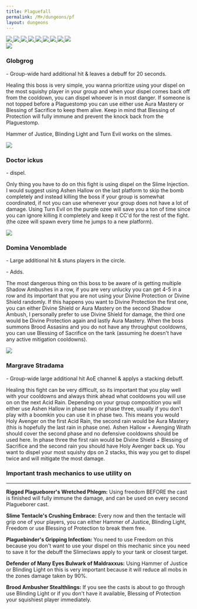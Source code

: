 ```yaml
---
title: Plaguefall
permalink: /M+/dungeons/pf
layout: dungeons
---
```


<div class="author">

<a href="/M+/dungeons/dos">
    <img class="unselected-dungeon" src="/assets/img/dungeons/dos.jpg" />
</a>

<a href="/M+/dungeons/sd">
    <img class="unselected-dungeon" src="/assets/img/dungeons/sd.jpg" />
</a>

<a href="/M+/dungeons/mots">
    <img class="unselected-dungeon" src="/assets/img/dungeons/mots.jpg" />
</a>

<a href="/M+/dungeons/nw">
    <img class="unselected-dungeon" src="/assets/img/dungeons/nw.jpg" />
</a>

<a href="/M+/dungeons/hoa">
    <img class="unselected-dungeon" src="/assets/img/dungeons/hoa.jpg" />
</a>

<a href="/M+/dungeons/top">
    <img class="unselected-dungeon" src="/assets/img/dungeons/top.jpg" />
</a>

<a href="/M+/dungeons/pf">
    <img class="selected-dungeon" src="/assets/img/dungeons/pf.jpg" />
</a>

<a href="/M+/dungeons/soa">
    <img class="unselected-dungeon" src="/assets/img/dungeons/soa.jpg" />
</a>

<a href="/M+/dungeons/tazavesh">
    <img class="unselected-dungeon" src="/assets/img/dungeons/taz.jpg" />
</a>

</div>

<a>
    <img src="/assets/img/dungeons/globgrog.png" class="dungeon_boss"/>
</a>

### Globgrog

<a class="external" href="https://www.wowhead.com/spell=324527/plaguestomp" target="_blank" rel="noopener noreferrer" data-wowhead="spell=324527" data-wh-icon-size="small"></a> - Group-wide hard additional hit & leaves a debuff for 20 seconds.

Healing this boss is very simple, you wanna prioritize using your dispel on the most squishy player in your group and when your dispel comes back off from the cooldown, you can dispel whoever is in most danger. If someone is not topped before a Plaguestomp you can use either use Aura Mastery or Blessing of Sacrifice to keep them alive. Keep in mind that Blessing of Protection will fully immune and prevent the knock back from the Plaguestomp.

Hammer of Justice, Blinding Light and Turn Evil works on the slimes.

<a>
    <img src="/assets/img/dungeons/doctor.png" class="dungeon_boss"/>
</a>

### Doctor ickus

<a class="external" href="https://www.wowhead.com/spell=329110/slime-injection" target="_blank" rel="noopener noreferrer" data-wowhead="spell=329110" data-wh-icon-size="small"></a> - dispel.

Only thing you have to do on this fight is using dispel on the Slime Injection. I would suggest using Ashen Hallow on the last platform to skip the bomb completely and instead killing the boss if your group is somewhat coordinated, if not you can use whenever your group does not have a lot of damage. Using Turn Evil on the purple ozee will save you a ton of time since you can ignore killing it completely and keep it CC'd for the rest of the fight. (the ozee will spawn every time he jumps to a new platform).

<a>
    <img src="/assets/img/dungeons/domina.png" class="dungeon_boss"/>
</a>

### Domina Venomblade

<a class="external" href="https://www.wowhead.com/spell=325245/shadow-ambush" target="_blank" rel="noopener noreferrer" data-wowhead="spell=325245" data-wh-icon-size="small"></a> - Large additional hit & stuns players in the circle.

<a class="external" href="https://www.wowhead.com/spell=325245/shadow-ambush" target="_blank" rel="noopener noreferrer" data-wowhead="spell=325245" data-wh-icon-size="small"></a> - Adds.

The most dangerous thing on this boss to be aware of is getting multiple Shadow Ambushes in a row, if you are very unlucky you can get 4-5 in a row and its important that you are not using your Divine Protection or Divine Shield randomly. If this happens you want to Divine Protection the first one, you can either Divine Shield or Aura Mastery on the second Shadow Ambush, I personally prefer to use Divine Shield for damage, the third one would be Divine Protection again and lastly Aura Mastery. When the boss summons Brood Assasins and you do not have any throughput cooldowns, you can use Blessing of Sacrifice on the tank (assuming he doesn't have any active mitigation cooldowns).

<a>
    <img src="/assets/img/dungeons/margrave.png" class="dungeon_boss"/>
</a>

### Margrave Stradama

<a class="external" href="https://www.wowhead.com/spell=322232/infectious-rain" target="_blank" rel="noopener noreferrer" data-wowhead="spell=322232" data-wh-icon-size="small"></a> - Group-wide large additional hit AoE channel & applys a stacking debuff.

Healing this fight can be very difficult, so its important that you play well with your cooldowns and always think ahead what cooldowns you will use on on the next Acid Rain. Depending on your group composition you will either use Ashen Hallow in phase two or phase three, usually if you don't play with a boomkin you can use it in phase two. This means you would Holy Avenger on the first Acid Rain, the second rain would be Aura Mastery (this is hopefully the last rain in phase one). Ashen Hallow + Avenging Wrath should cover the second phase and no defensive cooldowns should be used here. In phase three the first rain would be Divine Shield + Blessing of Sacrifice and the second rain you should have Holy Avenger back up. You want to dispel your most squishy dps on 2 stacks, this way you get to dispel twice and will mitigate the most damage. 

### Important trash mechanics to use utility on

---
**Rigged Plagueborer's Wretched Phlegm:** Using freedom BEFORE the cast is finished will fully immune the damage, and can be used on every second Plagueborer cast.

**Slime Tentacle's Crushing Embrace:** Every now and then the tentacle will grip one of your players, you can either Hammer of Justice, Blinding Light, Freedom or use Blessing of Protection to break them free.

**Plaguebinder's Gripping Infection:** You need to use Freedom on this because you don't want to use your dispel on this mechanic since you need to save it for the debuff the Slimeclaws apply to your tank or closest target.

**Defender of Many Eyes Bulwark of Maldraxxus:** Using Hammer of Justice or Blinding Light on this is very important because it will reduce all mobs in the zones damage taken by 90%.

**Brood Ambusher Stealthlings:** If you see the casts is about to go through use Blinding Light or if you don't have it available, Blessing of Protection your squishiest player immediately.
